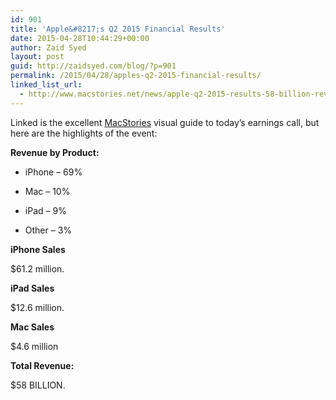 ```yaml
---
id: 901
title: 'Apple&#8217;s Q2 2015 Financial Results'
date: 2015-04-28T10:44:29+00:00
author: Zaid Syed
layout: post
guid: http://zaidsyed.com/blog/?p=901
permalink: /2015/04/28/apples-q2-2015-financial-results/
linked_list_url:
  - http://www.macstories.net/news/apple-q2-2015-results-58-billion-revenue-61-2-million-iphones-12-6-million-ipads-sold/
---
```

Linked is the excellent [MacStories](http://www.macstories.net/news/apple-q2-2015-results-58-billion-revenue-61-2-million-iphones-12-6-million-ipads-sold/) visual guide to today&#8217;s earnings call, but here are the highlights of the event:

**Revenue by Product:**
  
* iPhone &#8211; 69%
  
* Mac &#8211; 10%
  
* iPad &#8211; 9%
  
* Other &#8211; 3%

**iPhone Sales**
  
$61.2 million.

**iPad Sales**
  
$12.6 million.

**Mac Sales**
  
$4.6 million

**Total Revenue:**
  
$58 BILLION.
